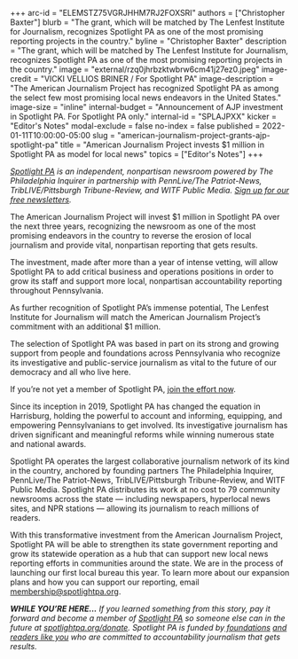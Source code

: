 +++
arc-id = "ELEMSTZ75VGRJHHM7RJ2FOXSRI"
authors = ["Christopher Baxter"]
blurb = "The grant, which will be matched by The Lenfest Institute for Journalism, recognizes Spotlight PA as one of the most promising reporting projects in the country."
byline = "Christopher Baxter"
description = "The grant, which will be matched by The Lenfest Institute for Journalism, recognizes Spotlight PA as one of the most promising reporting projects in the country."
image = "external/rzq0jhrbzktwbrw6cm41j27ez0.jpeg"
image-credit = "VICKI VELLIOS BRINER / For Spotlight PA"
image-description = "The American Journalism Project has recognized Spotlight PA as among the select few most promising local news endeavors in the United States."
image-size = "inline"
internal-budget = "Announcement of AJP investment in Spotlight PA. For Spotlight PA only."
internal-id = "SPLAJPXX"
kicker = "Editor's Notes"
modal-exclude = false
no-index = false
published = 2022-01-11T10:00:00-05:00
slug = "american-journalism-project-grants-ajp-spotlight-pa"
title = "American Journalism Project invests $1 million in Spotlight PA as model for local news"
topics = ["Editor's Notes"]
+++

<a href="https://www.spotlightpa.org/"><i>Spotlight PA</i></a><i> is an independent, nonpartisan newsroom powered by The Philadelphia Inquirer in partnership with PennLive/The Patriot-News, TribLIVE/Pittsburgh Tribune-Review, and WITF Public Media. </i><a href="https://www.spotlightpa.org/newsletters"><i>Sign up for our free newsletters</i></a><i>.</i>

The American Journalism Project will invest $1 million in Spotlight PA over the next three years, recognizing the newsroom as one of the most promising endeavors in the country to reverse the erosion of local journalism and provide vital, nonpartisan reporting that gets results.

The investment, made after more than a year of intense vetting, will allow Spotlight PA to add critical business and operations positions in order to grow its staff and support more local, nonpartisan accountability reporting throughout Pennsylvania.

As further recognition of Spotlight PA’s immense potential, The Lenfest Institute for Journalism will match the American Journalism Project’s commitment with an additional $1 million.

The selection of Spotlight PA was based in part on its strong and growing support from people and foundations across Pennsylvania who recognize its investigative and public-service journalism as vital to the future of our democracy and all who live here.

If you’re not yet a member of Spotlight PA, <a href="/donate?campaign=701Dn000000YgpIIAS" target="_blank">join the effort now</a>.

<script src="https://www.spotlightpa.org/embed.js" async></script><div data-spl-embed-version="1" data-spl-src="https://www.spotlightpa.org/embeds/donate/?eyebrow_text=SUPPORT%20SPOTLIGHT%20PA&teaser_text=Make%20a%20gift%20now%20and%20support%20Spotlight%20PA's%20vital%20investigative%20journalism%20for%20Pennsylvania.&cta_text=Donate%20Now"></div>

Since its inception in 2019, Spotlight PA has changed the equation in Harrisburg, holding the powerful to account and informing, equipping, and empowering Pennsylvanians to get involved. Its investigative journalism has driven significant and meaningful reforms while winning numerous state and national awards.

Spotlight PA operates the largest collaborative journalism network of its kind in the country, anchored by founding partners The Philadelphia Inquirer, PennLive/The Patriot-News, TribLIVE/Pittsburgh Tribune-Review, and WITF Public Media. Spotlight PA distributes its work at no cost to 79 community newsrooms across the state — including newspapers, hyperlocal news sites, and NPR stations — allowing its journalism to reach millions of readers.

With this transformative investment from the American Journalism Project, Spotlight PA will be able to strengthen its state government reporting and grow its statewide operation as a hub that can support new local news reporting efforts in communities around the state. We are in the process of launching our first local bureau this year. To learn more about our expansion plans and how you can support our reporting, email <a href="mailto:membership@spotlightpa.org" target="_blank">membership@spotlightpa.org</a>.

<script src="https://www.spotlightpa.org/embed.js" async></script><div data-spl-embed-version="1" data-spl-src="https://www.spotlightpa.org/embeds/newsletter/"></div>

<i><b>WHILE YOU’RE HERE...</b></i><i> If you learned something from this story, pay it forward and become a member of </i><a href="https://www.spotlightpa.org/"><i>Spotlight PA</i></a><i> so someone else can in the future at </i><a href="https://www.spotlightpa.org/donate"><i>spotlightpa.org/donate</i></a><i>. Spotlight PA is funded by</i><a href="https://www.spotlightpa.org/support"><i> foundations</i></a><i> </i><a href="https://www.spotlightpa.org/support"><i>and readers like you</i></a><i> who are committed to accountability journalism that gets results.</i>
